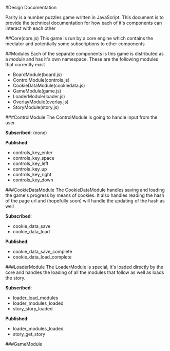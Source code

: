 #Design Documentation

Parity is a number puzzles game written in JavaScript. This document is to provide the technical documentation for how each of it's components can interact with each other

##Core(core.js)
This game is run by a core engine which contains the mediator and potentially some subscriptions to other components

##Modules
Each of the separate components is this game is distributed as a *module* and has it's own namespace. These are the following modules that currently exist

- BoardModule(board.js)
- ControlModule(controls.js)
- CookieDataModule(cookiedata.js)
- GameModule(game.js)
- LoaderModule(loader.js)
- OverlayModule(overlay.js)
- StoryModule(story.js)

###ControlModule
The ControlModule is going to handle input from the user.

**Subscribed**: (none)

**Published**:

- controls_key_enter
- controls_key_space
- controls_key_left
- controls_key_up
- controls_key_right
- controls_key_down

###CookieDataModule
The CookieDataModule handles saving and loading the game's progress by means of cookies. It also handles reading the hash of the page url and (hopefully soon)
will handle the updating of the hash as well

**Subscribed**:

- cookie_data_save
- cookie_data_load

**Published**:

- cookie_data_save_complete
- cookie_data_load_complete


###LoaderModule
The LoaderModule is special, it's loaded directly by the core and handles the
loading of all the modules that follow as well as loads the story.

**Subscribed**:

- loader_load_modules
- loader_modules_loaded
- story_story_loaded

**Published**:

- loader_modules_loaded
- story_get_story

###GameModule